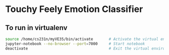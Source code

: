 # Touchy Feely Emotion Classifier

## To run in virtualenv

```bash
source /home/cs231n/myVE35/bin/activate       # Activate the virtual environment
jupyter-notebook --no-browser --port=7000     # Start notebook
deactivate                                    # Exit the virtual environment
```
